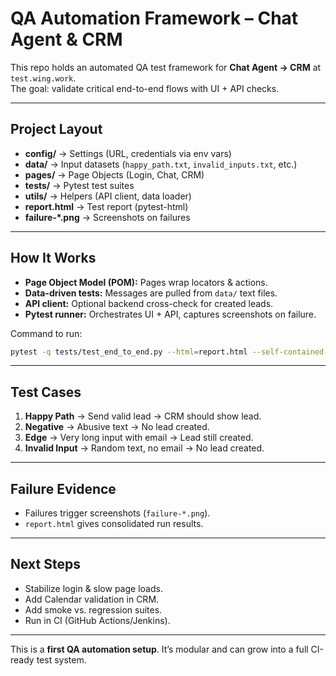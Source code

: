 
# QA Automation Framework – Chat Agent & CRM

This repo holds an automated QA test framework for **Chat Agent → CRM** at `test.wing.work`.  
The goal: validate critical end-to-end flows with UI + API checks.

---

## Project Layout

- **config/** → Settings (URL, credentials via env vars)
- **data/** → Input datasets (`happy_path.txt`, `invalid_inputs.txt`, etc.)
- **pages/** → Page Objects (Login, Chat, CRM)
- **tests/** → Pytest test suites
- **utils/** → Helpers (API client, data loader)
- **report.html** → Test report (pytest-html)
- **failure-*.png** → Screenshots on failures

---

## How It Works

- **Page Object Model (POM):** Pages wrap locators & actions.  
- **Data-driven tests:** Messages are pulled from `data/` text files.  
- **API client:** Optional backend cross-check for created leads.  
- **Pytest runner:** Orchestrates UI + API, captures screenshots on failure.

Command to run:

```bash
pytest -q tests/test_end_to_end.py --html=report.html --self-contained-html
```

---

## Test Cases

1. **Happy Path** → Send valid lead → CRM should show lead.  
2. **Negative** → Abusive text → No lead created.  
3. **Edge** → Very long input with email → Lead still created.  
4. **Invalid Input** → Random text, no email → No lead created.

---

## Failure Evidence

- Failures trigger screenshots (`failure-*.png`).  
- `report.html` gives consolidated run results.

---

## Next Steps

- Stabilize login & slow page loads.  
- Add Calendar validation in CRM.  
- Add smoke vs. regression suites.  
- Run in CI (GitHub Actions/Jenkins).  

---

This is a **first QA automation setup**. It’s modular and can grow into a full CI-ready test system.
